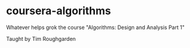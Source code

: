 coursera-algorithms
===================

Whatever helps grok the course "Algorithms: Design and Analysis Part 1"

Taught by Tim Roughgarden
